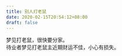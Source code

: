 ```yaml
---
title: 别人打老鼠
date: 2020-02-15T20:54:12+08:00
draft: false
---
```


梦见打老鼠，很快要分家。<br>
待业者梦见打老鼠主近期财运不佳，小心有损失。<br>

